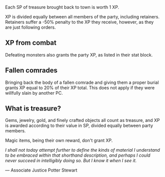 Each SP of treasure brought back to town is worth 1 XP.

XP is divided equally between all members of the party, including retainers. Retainers suffer a -50% penalty to the XP they receive, however, as they are just following orders.

## XP from combat
Defeating monsters also grants the party XP, as listed in their stat block.

## Fallen comrades
Bringing back the body of a fallen comrade and giving them a proper burial grants XP equal to 20% of their XP total. This does not apply if they were willfully slain by another PC.

## What is treasure?
Gems, jewelry, gold, and finely crafted objects all count as treasure, and XP is awarded according to their value in SP, divided equally between party members.

Magic items, being their own reward, don't grant XP.

 _I shall not today attempt further to define the kinds of material I understand to be embraced within that shorthand description, and perhaps I could never succeed in intelligibly doing so. But I know it when I see it._

— Associate Justice Potter Stewart
